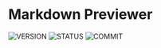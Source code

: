 # Markdown Previewer

![VERSION](https://img.shields.io/github/package-json/v/NICOLASMGARAY/fcc-markdown-previewer?style=for-the-badge)
![STATUS](https://img.shields.io/github/deployments/nicolasmgaray/fcc-markdown-previewer/production?label=STATUS&logo=zeit&style=for-the-badge)
![COMMIT](https://img.shields.io/github/last-commit/nicolasmgaray/fcc-markdown-previewer?logo=github&style=for-the-badge)

